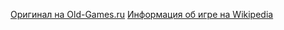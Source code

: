 [Оригинал на Old-Games.ru](https://www.old-games.ru/game/9120.html)
[Информация об игре на Wikipedia](https://ru.wikipedia.org/wiki/Age_of_Mythology)
